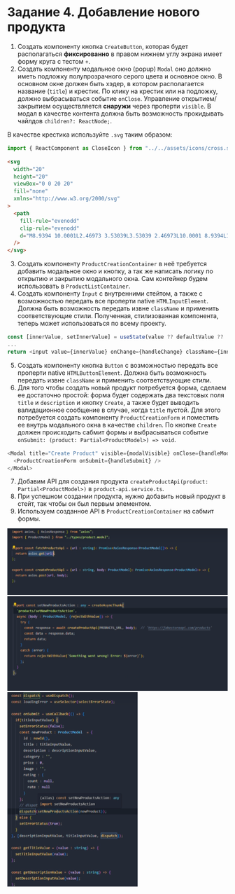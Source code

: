 # Задание 4. Добавление нового продукта

1. Создать компоненту кнопка `CreateButton`, которая будет располагаться **фиксированно** в правом нижнем углу экрана имеет форму круга с тестом `+`.
2. Создать компоненту модальное окно (popup) `Modal` оно должно иметь подложку полупрозрачного серого цвета и основное окно. В основном окне должен быть хэдер, в котором располагается название (`title`) и крестик. По клику на крестик или на подложку, должно выбрасываться событие `onClose`. Управление открытием/закрытием осуществляется **снаружи** через проперти `visible`. В модал в качестве контента должна быть возможность прокидывать чайлдов `children?: ReactNode;`.

В качестве крестика используйте `.svg` таким образом:

```ts
import { ReactComponent as CloseIcon } from "../../assets/icons/cross.svg";
```

```html
<svg
  width="20"
  height="20"
  viewBox="0 0 20 20"
  fill="none"
  xmlns="http://www.w3.org/2000/svg"
>
  <path
    fill-rule="evenodd"
    clip-rule="evenodd"
    d="M8.9394 10.0001L2.46973 3.53039L3.53039 2.46973L10.0001 8.9394L16.4697 2.46973L17.5304 3.53039L11.0607 10.0001L17.5304 16.4697L16.4697 17.5304L10.0001 11.0607L3.53039 17.5304L2.46973 16.4697L8.9394 10.0001Z"
  />
</svg>
```

3. Создать компоненту `ProductCreationContainer` в неё требуется добавить модальное окно и кнопку, а так же написать логику по открытию и закрытию модального окна. Сам контейнер будем использовать в `ProductListContainer`.
4. Создать компоненту `Input` с внутренними стейтом, а также c возможностью передать все проперти native `HTMLInputElement`. Должна быть возможность передать извне `className` и применить соответствующие стили. Полученная, стилизованная компонента, теперь может использоваться по всему проекту.

```typescript jsx
const [innerValue, setInnerValue] = useState(value ?? defaultValue ?? '');
...
return <input value={innerValue} onChange={handleChange} className={innerClassName} {...rest} /
```

5. Создать компоненту кнопка `Button` c возможностью передать все проперти native `HTMLButtonElement`. Должна быть возможность передать извне `className` и применить соответствующие стили.
6. Для того чтобы создать новый продукт потребуется форма, сделаем ее достаточно простой: форма будет содержать два текстовых поля `title` и `description` и кнопку `Create`, а также будет выводить валидационное сообщение в случае, когда `title` пустой. Для этого потребуется создать компоненту `ProductCreationForm` и поместить ее внутрь модального окна в качестве `children`. По кнопке `Create` должен происходить сабмит формы и выбрасываться событие `onSubmit: (product: Partial<ProductModel>) => void`.

```typescript jsx
<Modal title="Create Product" visible={modalVisible} onClose={handleModalClose}>
  <ProductCreationForm onSubmit={handleSubmit} />
</Modal>
```

7. Добавим API для создания продукта `createProductApi(product: Partial<ProductModel>)` в `product-api.service.ts`.
8. При успешном создании продукта, нужно добавить новый продукт в стейт, так чтобы он был первым элементом.
9. Используем созданное API в `ProductCreationContainer` на сабмит формы.

![Alt text](image-2.png)
![Alt text](image-3.png)
![Alt text](image-4.png)
